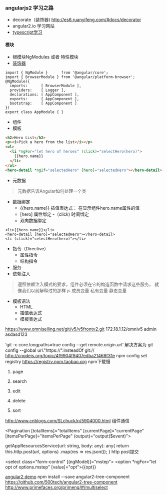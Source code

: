 ### angularjs2 学习之路
- decorate（装饰器) http://es6.ruanyifeng.com/#docs/decorator
- angular2.io 学习网站
- [typescript学习](http://www.cnblogs.com/tansm/p/TypeScript_Handbook_BasicTypes.html)
#### 模块
- 根模块NgModules 或者 特性模块
- [装饰器](https://medium.com/google-developers/exploring-es7-decorators-76ecb65fb841#.7g5fezuo9) 
```
import { NgModule }      from '@angular/core';
import { BrowserModule } from '@angular/platform-browser';
@NgModule({
  imports:      [ BrowserModule ],
  providers:    [ Logger ],
  declarations: [ AppComponent ],
  exports:      [ AppComponent ],
  bootstrap:    [ AppComponent ]
})
export class AppModule { }
```

- 组件
- 模板

```html
<h2>Hero List</h2>
<p><i>Pick a hero from the list</i></p>
<ul>
  <li *ngFor="let hero of heroes" (click)="selectHero(hero)">
    {{hero.name}}
  </li>
</ul>
<hero-detail *ngIf="selectedHero" [hero]="selectedHero"></hero-detail>
```

- 元数据
> 元数据告诉Angular如何处理一个类
- 数据绑定
  - {{hero.name}} 插值表达式： 在显示组件hero.name属性的值
  - [hero] 属性绑定
  -（click) 时间绑定 
  - 双向数据绑定
```
<li>{{hero.name}}</li>
<hero-detail [hero]="selectedHero"></hero-detail>
<li (click)="selectHero(hero)"></li>
```
- 指令（Directive）
  - 属性指令
  - 结构指令
- 服务
- 依赖注入
> 遵照依赖注入模式的要求，组件必须在它的构造函数中请求这些服务， 就像我们以前解释过的那样 
js 成员变量 私有变量 静态变量

- 模板语法
  - HTML
  - 插值表达式
  - 模板表达式

https://www.omniselling.net/git/v5/v5frontv2.git
172.18.1.12/omniv5 admin asdasd123

'git -c core.longpaths=true config --get remote.origin.url‘ 解决方案为 git config --global url."https://".insteadOf git://
http://cnodejs.org/topic/4f9904f9407edba21468f31e npm config set registry https://registry.npm.taobao.org npm下载慢

1. page
2. search
2. edit
3. delete

5. sort

http://www.cnblogs.com/SLchuck/p/5904000.html 组件通信

<Pagination [totalItems]="totalItems" [currentPage]="currentPage" [itemsPerPage]="itemsPerPage" (output)="output($event)"></Pagination>

getAppResourcesService(url: string, body: any): any{
        return this.http.post(url, options)
            .map(res => res.json());
    }
http post提交

 <select class="form-control" [(ngModel)]="mstep">
      <option *ngFor="let opt of options.mstep" [value]="opt">{{opt}}</option>
    </select>

[angular2 demo](http://www.syntaxsuccess.com/angular-2-samples/#/demo/rxjs)
npm install --save angular2-tree-component https://github.com/500tech/angular2-tree-component
http://www.primefaces.org/primeng/#/multiselect